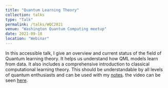 ```yaml
---
title: "Quantum Learning Theory"
collection: talks
type: "Talk"
permalink: /talks/WQC2021
venue: "Washington Quantum Computing meetup"
date: 2021-09-18
location: "Webinar"
---
```


In this accessible talk, I give an overview and current status of the field of Quantum learning theory. It helps us understand how QML models learn from data. It also includes a comprehensive introduction to classical computational learning theory. This should be understandable by all levels of quantum enthusiasts and can be used with my [notes](https://aroosaijaz.github.io/portfolio/Intro_QML/). the video can be seen [here](https://www.youtube.com/watch?v=EJgMQsskZx0&list=PLzwVBI2OzmEzOp8OAdhY5n1QCpR0M9mvo&index=7). 
